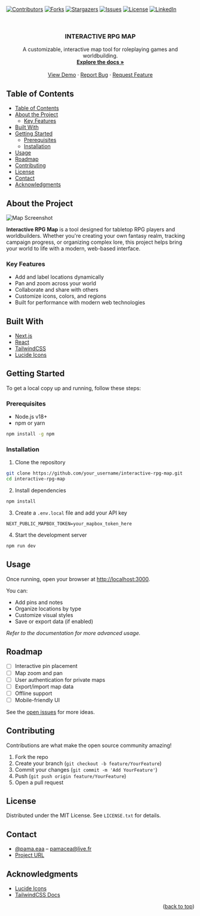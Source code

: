 <a id="readme-top"></a>

<!-- PROJECT SHIELDS -->
[![Contributors][contributors-shield]][contributors-url]
[![Forks][forks-shield]][forks-url]
[![Stargazers][stars-shield]][stars-url]
[![Issues][issues-shield]][issues-url]
[![License][license-shield]][license-url]
[![LinkedIn][linkedin-shield]][linkedin-url]

<br />
<div align="center">
  <h3 align="center">INTERACTIVE RPG MAP</h3>

  <p align="center">
    A customizable, interactive map tool for roleplaying games and worldbuilding.
    <br />
    <a href="#"><strong>Explore the docs »</strong></a>
    <br />
    <br />
    <a href="#">View Demo</a>
    ·
    <a href="#">Report Bug</a>
    ·
    <a href="#">Request Feature</a>
  </p>
</div>

## Table of Contents

- [Table of Contents](#table-of-contents)
- [About the Project](#about-the-project)
  - [Key Features](#key-features)
- [Built With](#built-with)
- [Getting Started](#getting-started)
  - [Prerequisites](#prerequisites)
  - [Installation](#installation)
- [Usage](#usage)
- [Roadmap](#roadmap)
- [Contributing](#contributing)
- [License](#license)
- [Contact](#contact)
- [Acknowledgments](#acknowledgments)

## About the Project

![Map Screenshot]()

**Interactive RPG Map** is a tool designed for tabletop RPG players and worldbuilders. Whether you're creating your own fantasy realm, tracking campaign progress, or organizing complex lore, this project helps bring your world to life with a modern, web-based interface.

### Key Features

- Add and label locations dynamically
- Pan and zoom across your world
- Collaborate and share with others
- Customize icons, colors, and regions
- Built for performance with modern web technologies

## Built With

- [Next.js](https://nextjs.org/)
- [React](https://reactjs.org/)
- [TailwindCSS](https://tailwindcss.com/)
- [Lucide Icons](https://lucide.dev/icons/)

## Getting Started

To get a local copy up and running, follow these steps:

### Prerequisites

- Node.js v18+
- npm or yarn

```bash
npm install -g npm
```

### Installation

1. Clone the repository

```bash
git clone https://github.com/your_username/interactive-rpg-map.git
cd interactive-rpg-map
```

2. Install dependencies

```bash
npm install
```

3. Create a `.env.local` file and add your API key

```env
NEXT_PUBLIC_MAPBOX_TOKEN=your_mapbox_token_here
```

4. Start the development server

```bash
npm run dev
```

## Usage

Once running, open your browser at [http://localhost:3000](http://localhost:3000).

You can:

- Add pins and notes
- Organize locations by type
- Customize visual styles
- Save or export data (if enabled)

_Refer to the documentation for more advanced usage._

## Roadmap

- [ ] Interactive pin placement
- [ ] Map zoom and pan
- [ ] User authentication for private maps
- [ ] Export/import map data
- [ ] Offline support
- [ ] Mobile-friendly UI

See the [open issues](https://github.com/your_username/interactive-map/issues) for more ideas.

## Contributing

Contributions are what make the open source community amazing!

1. Fork the repo  
2. Create your branch (`git checkout -b feature/YourFeature`)
3. Commit your changes (`git commit -m 'Add YourFeature'`)
4. Push (`git push origin feature/YourFeature`)
5. Open a pull request

## License

Distributed under the MIT License. See `LICENSE.txt` for details.

## Contact

- [@pama.eaa](https://www.instagram.com/pama.eaa/) – pamacea@live.fr 
- [Project URL](https://github.com/Pamacea/interactive-map)

## Acknowledgments

- [Lucide Icons](https://lucide.dev/icons/)
- [TailwindCSS Docs](https://tailwindcss.com/docs)

<p align="right">(<a href="#readme-top">back to top</a>)</p>

<!-- MARKDOWN LINKS & IMAGES -->
[contributors-shield]: https://img.shields.io/github/contributors/othneildrew/Best-README-Template.svg?style=for-the-badge
[contributors-url]: https://github.com/your_username/interactive-rpg-map/graphs/contributors
[forks-shield]: https://img.shields.io/github/forks/othneildrew/Best-README-Template.svg?style=for-the-badge
[forks-url]: https://github.com/your_username/interactive-rpg-map/network/members
[stars-shield]: https://img.shields.io/github/stars/othneildrew/Best-README-Template.svg?style=for-the-badge
[stars-url]: https://github.com/your_username/interactive-rpg-map/stargazers
[issues-shield]: https://img.shields.io/github/issues/othneildrew/Best-README-Template.svg?style=for-the-badge
[issues-url]: https://github.com/your_username/interactive-rpg-map/issues
[license-shield]: https://img.shields.io/github/license/othneildrew/Best-README-Template.svg?style=for-the-badge
[license-url]: https://github.com/your_username/interactive-rpg-map/blob/master/LICENSE.txt
[linkedin-shield]: https://img.shields.io/badge/-LinkedIn-black.svg?style=for-the-badge&logo=linkedin&colorB=555
[linkedin-url]: https://linkedin.com/in/your_profile
